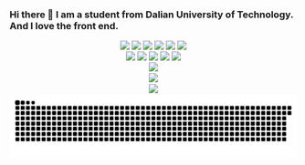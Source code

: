 ### Hi there 👋 I am a student from Dalian University of Technology. And I love the front end.

<div align="center"> 
  <img src="https://img.shields.io/badge/-JavaScript-f6da1c?style=flat&logo=javascript&logoColor=white">
  <img src="https://img.shields.io/badge/-TypeScript-2b6dbf?style=flat&logo=typescript&logoColor=white"> 
  <img src="https://img.shields.io/badge/-React-00b4ce?style=flat&logo=react&logoColor=white">
<!--   <img src="https://img.shields.io/badge/-Koa-33333D?style=flat&logo=koa&logoColor=white">   -->
  <img src="https://img.shields.io/badge/-Vue.js-dafbe1?style=flat&logo=Vue.js&logoColor=white">
  <img src="https://img.shields.io/badge/-Sass-b37feb?style=flat&logo=sass&logoColor=white">
  <img src="https://camo.githubusercontent.com/f08c6d22371aa4672c4b64912e9d219b0792209bb582bb9e4bd93aa7b63e2405/68747470733a2f2f696d672e736869656c64732e696f2f62616467652f7765636861745f6d696e6970726f6772616d2d3039623935353f7374796c653d666c6174266c6f676f3d776563686174266c6f676f436f6c6f723d7768697465"> 
</div>
<div align="center">
  <img src="https://img.shields.io/badge/-Node.js-3C873A?style=flat&logo=Node.js&logoColor=white">
  <img src="https://img.shields.io/badge/-Git-ee462c?style=flat&logo=git&logoColor=white">
  <img src="https://img.shields.io/badge/-Docker-218bea?style=flat&logo=docker&logoColor=white">
  <img src="https://img.shields.io/badge/-Github-black?style=flat&logo=github">
   <img src="https://img.shields.io/badge/-Vite-%232C3A42?style=flat-square&logo=vite">
<!--   <img src="https://img.shields.io/badge/-ESLint-%234B32C3?style=flat-square&logo=eslint"> -->
</div>


<!-- 
**supercpq/supercpq** is a ✨ _special_ ✨ repository because its `README.md` (this file) appears on your GitHub profile.

Here are some ideas to get you started:

- 🔭 I’m currently working on ...
- 🌱 I’m currently learning ... 
- 👯 I’m looking to collaborate on ...
- 🤔 I’m looking for help with ...
- 💬 Ask me about ...
- 📫 How to reach me: ...
- 😄 Pronouns: ...
- ⚡ Fun fact: ...

-->
<div style="display: flex; flex-direction: column;"  align="center">
  <div>
  <img  src="https://github-readme-stats.vercel.app/api?username=supercpq&show_icons=true&theme=tokyonight" />
  </div>
  <div>
  <img  src="https://github-readme-stats.vercel.app/api/top-langs/?username=supercpq&layout=compact&theme=tokyonight" />
  </div>
  <div>
  <img  src="https://github-readme-streak-stats.herokuapp.com/?user=supercpq" />
  </div>
  <div>
    <picture>
      <source media="(prefers-color-scheme: dark)" srcset="./assets/github-snake-dark.svg" /> 
      <source media="(prefers-color-scheme: light)" srcset="./assets/github-snake.svg" />
      <img width="100%" alt="github-snake" src="./assets/github-snake.svg" />
    </picture>
  </div>
<!-- ![supercpq's GitHub stats](https://github-readme-stats.vercel.app/api?username=supercpq&show_icons=true&theme=tokyonight)
![Top Langs](https://github-readme-stats.vercel.app/api/top-langs/?username=supercpq&layout=compact&theme=tokyonight)
![](https://github-readme-streak-stats.herokuapp.com/?user=supercpq) -->

</div>
